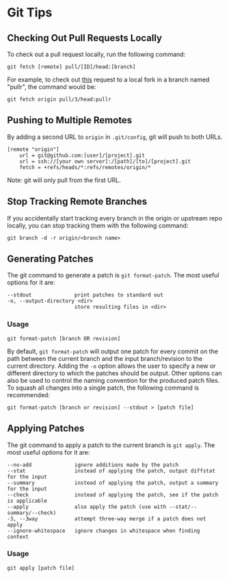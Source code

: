 # Git Tips

## Checking Out Pull Requests Locally

To check out a pull request locally, run the following command:
```
git fetch [remote] pull/[ID]/head:[branch]
```

For example, to check out [this](https://github.com/ashelkovnykov/offline-wallet-generator/pull/3) request to a local
fork in a branch named "pullr", the command would be:
```
git fetch origin pull/3/head:pullr
```

## Pushing to Multiple Remotes

By adding a second URL to `origin` in `.git/config`, git will push to both URLs.

```
[remote "origin"]
    url = git@github.com:[user]/[project].git
    url = ssh://[your own server]:/[path]/[to]/[project].git
    fetch = +refs/heads/*:refs/remotes/origin/*
```

Note: git will only pull from the first URL.

## Stop Tracking Remote Branches

If you accidentally start tracking every branch in the origin or upstream repo locally, you can stop tracking them with
the following command:

```shell
git branch -d -r origin/<branch name>
```

## Generating Patches

The git command to generate a patch is `git format-patch`. The most useful options for it are:
```
--stdout              print patches to standard out
-o, --output-directory <dir>
                      store resulting files in <dir>
```

### Usage

```
git format-patch [branch OR revision]
```

By default, `git format-patch` will output one patch for every commit on the path between the current branch and the
input branch/revision to the current directory. Adding the `-o` option allows the user to specify a new or different
directory to which the patches should be output. Other options can also be used to control the naming convention for the
produced patch files. To squash all changes into a single patch, the following command is recommended:

```
git format-patch [branch or revision] --stdout > [patch file] 
```

## Applying Patches

The git command to apply a patch to the current branch is `git apply`. The most useful options for it are:
```
--no-add              ignore additions made by the patch
--stat                instead of applying the patch, output diffstat for the input
--summary             instead of applying the patch, output a summary for the input
--check               instead of applying the patch, see if the patch is applicable
--apply               also apply the patch (use with --stat/--summary/--check)
-3, --3way            attempt three-way merge if a patch does not apply
--ignore-whitespace   ignore changes in whitespace when finding context
```

### Usage

```
git apply [patch file]
```
